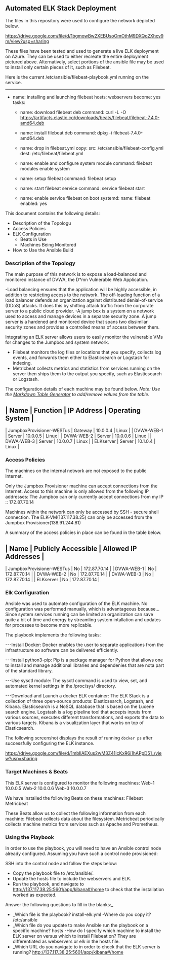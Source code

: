 ## Automated ELK Stack Deployment

The files in this repository were used to configure the network depicted below.

https://drive.google.com/file/d/1bgmowBw2XEBUsoOmOthM9DXQo2Xhcv9m/view?usp=sharing

These files have been tested and used to generate a live ELK deployment on Azure. They can be used to either recreate the entire deployment pictured above. Alternatively, select portions of the ansible file may be used to install only certain pieces of it, such as Filebeat.

Here is the current /etc/ansible/filebeat-playbook.yml running on the service.

---
- name: installing and launching filebeat
  hosts: webservers
  become: yes
  tasks:

  - name: download filebeat deb
    command: curl -L -O https://artifacts.elastic.co/downloads/beats/filebeat/filebeat-7.4.0-amd64.deb

  - name: install filebeat deb
    command: dpkg -i filebeat-7.4.0-amd64.deb

  - name: drop in filebeat.yml
    copy:
      src: /etc/ansible/filebeat-config.yml
      dest: /etc/filebeat/filebeat.yml

  - name: enable and configure system module
    command: filebeat modules enable system

  - name: setup filebeat
    command: filebeat setup

  - name: start filebeat service
    command: service filebeat start

  - name: enable service filebeat on boot
    systemd:
      name: filebeat
      enabled: yes


This document contains the following details:
- Description of the Topologu
- Access Policies
- ELK Configuration
  - Beats in Use
  - Machines Being Monitored
- How to Use the Ansible Build


### Description of the Topology

The main purpose of this network is to expose a load-balanced and monitored instance of DVWA, the D*mn Vulnerable Web Application.

-Load balancing ensures that the application will be highly accessible, in addition to restricting access to the network.  The off-loading function of a load balancer defends an organization against distributed denial-of-service (DDoS) attacks. It does this by shifting attack traffic from the corporate server to a public cloud provider. 
-A jump box is a system on a network used to access and manage devices in a separate security zone. A jump server is a hardened and monitored device that spans two dissimilar security zones and provides a controlled means of access between them.

Integrating an ELK server allows users to easily monitor the vulnerable VMs for changes to the Jumpbox and system network.
- Filebeat monitors the log files or locations that you specify, collects log events, and forwards them either to Elasticsearch or Logstash for indexing.
- Metricbeat collects metrics and statistics from services running on the server then ships them to the output you specify, such as Elasticsearch or Logstash.

The configuration details of each machine may be found below.
_Note: Use the [Markdown Table Generator](http://www.tablesgenerator.com/markdown_tables) to add/remove values from the table_.

| Name                           | Function       | IP Address         | Operating System          |
--------------------------------------------------------------------------------------------------------
| JumpboxProvisioner-WESTus      | Gateway        |  10.0.0.4          | Linux                     |
| DVWA-WEB-1                     | Server         |  10.0.0.5          | Linux                     |
| DVWA-WEB-2                     | Server         |  10.0.0.6          | Linux                     |
| DVWA-WEB-3                     | Server         |  10.0.0.7          | Linux                     |
| ELKserver                      | Server         |  10.1.0.4          | Linux                     |

### Access Policies

The machines on the internal network are not exposed to the public Internet. 

Only the Jumpbox Provisioner machine can accept connections from the Internet. Access to this machine is only allowed from the following IP addresses:
The Jumpbox can only currently accept connections from my IP :: 172.87.70.14

Machines within the network can only be accessed by SSH - secure shell connection.
The ELK-VM(137.117.38.25) can only be accessed from the Jumpbox Provisioner(138.91.244.81)

A summary of the access policies in place can be found in the table below.

| Name                               | Publicly Accessible         | Allowed IP Addresses |
--------------------------------------------------------------------------------------------
| JumpboxProvisioner-WESTus          | No                          |  172.87.70.14        |
| DVWA-WEB-1                         | No                          |  172.87.70.14        |
| DVWA-WEB-2                         | No                          |  172.87.70.14        |
| DVWA-WEB-3                         | No                          |  172.87.70.14        |
| ELKserver                          | No                          |  172.87.70.14        |

### Elk Configuration

Ansible was used to automate configuration of the ELK machine. No configuration was performed manually, which is advantageous because...
Since system services running can be limited an organization can save quite a bit of time and energy by streamling system intallation and updates for processes to become more replicable.

The playbook implements the following tasks:

---Install Docker:  Docker enables the user to separate applications from the infrastructure so software can be delivered efficiently.

---Install python3-pip:  Pip is a package manager for Python that allows one to install and manage additional libraries and dependenies that are nota part of the standard library.

---Use sysctl module:  The sysctl command is used to view, set, and automated kernel settings in the /proc/sys/ directory.

---Download and Launch a docker ELK container: The ELK Stack is a collection of three open-source products: Elasticsearch, Logstash, and Kibana. Elasticsearch is a NoSQL database that is based on      the Lucene search engine. Logstash is a log pipeline tool that accepts inputs from various sources, executes different transformations, and exports the data to various targets. Kibana is a          visualization layer that works on top of Elasticsearch.

The following screenshot displays the result of running `docker ps` after successfully configuring the ELK instance.

https://drive.google.com/file/d/1mbIlAEXus2wM3Z41IcKxR6i1hAPpD51_/view?usp=sharing

### Target Machines & Beats
This ELK server is configured to monitor the following machines:
Web-1 10.0.0.5
Web-2 10.0.0.6
Web-3 10.0.0.7

We have installed the following Beats on these machines:
Filebeat
Metricbeat

These Beats allow us to collect the following information from each machine:
 Filebeat collects data about the filesystem.
 Metricbeat periodically collects machine metrics from services such as Apache and Prometheus.

### Using the Playbook
In order to use the playbook, you will need to have an Ansible control node already configured. Assuming you have such a control node provisioned: 

SSH into the control node and follow the steps below:
- Copy the playbook file to /etc/ansible/.
- Update the hosts file to include the webservers and ELK.
- Run the playbook, and navigate to http://137.117.38.25:5601/app/kibana#/home to check that the installation worked as expected.

Answer the following questions to fill in the blanks:_
- _Which file is the playbook?  install-elk.yml
 -Where do you copy it?  /etc/ansible
- _Which file do you update to make Ansible run the playbook on a specific machine?  hosts
 -How do I specify which machine to install the ELK server on versus which to install Filebeat on?  They are differentiated as webservers or elk in the hosts file.
- _Which URL do you navigate to in order to check that the ELK server is running?  http://137.117.38.25:5601/app/kibana#/home

